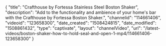 {
    "title": "Crafthouse by Fortessa Stainless Steel Boston Shaker",
    "description": "Add to the functionality and ambience of your home's bar with the Crafthouse by Fortessa Boston Shaker.",
    "channelid": "114661406",
    "videoid": "123658300",
    "date_created": "1508424815",
    "date_modified": "1508861432",
    "type": "captivate",
    "layout": "channelVideo",
    "url": "\/latest-videos\/boston-shaker-how-to-hold-seal-and-open-1-mp4\/114661406-123658300"
}